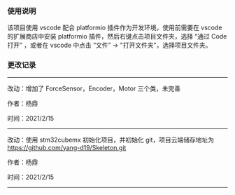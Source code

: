 

### 使用说明

该项目使用 vscode 配合 platformio 插件作为开发环境，使用前需要在 vscode 的扩展商店中安装 platformio 插件，然后右键点击项目文件夹，选择 “通过 Code 打开” ，或者在 vscode 中点击 “文件” -> "打开文件夹"，选择项目文件夹。

### 更改记录

---

改动：增加了 ForceSensor，Encoder，Motor 三个类，未完善

作者：杨鼎

时间：2021/2/15

---

改动：使用 stm32cubemx 初始化项目，并初始化 git，项目云端储存地址为 https://github.com/yang-d19/Skeleton.git

作者：杨鼎

时间：2021/2/15

---

